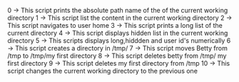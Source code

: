 0 -> This script prints the absolute path name of the of the current working directory
1 -> This script list the content in the current working directory
2 -> This script navigates to user home
3 -> This script prints a long list of the current directory
4 -> This script displays hidden list in the current working directory
5 -> This scripts displays long,hiddden and user id's numerically
6 -> This script creates a directory in /tmp/
7 -> This script moves Betty from /tmp to /tmp/my first directory
8 -> This script deletes betty from /tmp/ my first directory
9 -> This script deletes my first directory from /tmp
10 -> This script changes the current working directory to the previous one
